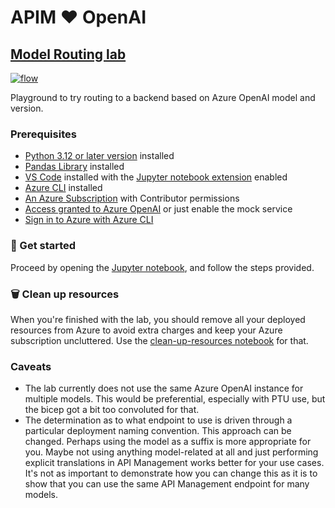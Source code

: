# APIM ❤️ OpenAI

## [Model Routing lab](model-routing.ipynb)

[![flow](../../images/model-routing.gif)](built-in-logging.ipynb)

Playground to try routing to a backend based on Azure OpenAI model and version.

### Prerequisites

- [Python 3.12 or later version](https://www.python.org/) installed
- [Pandas Library](https://pandas.pydata.org) installed
- [VS Code](https://code.visualstudio.com/) installed with the [Jupyter notebook extension](https://marketplace.visualstudio.com/items?itemName=ms-toolsai.jupyter) enabled
- [Azure CLI](https://learn.microsoft.com/cli/azure/install-azure-cli) installed
- [An Azure Subscription](https://azure.microsoft.com/free/) with Contributor permissions
- [Access granted to Azure OpenAI](https://aka.ms/oai/access) or just enable the mock service
- [Sign in to Azure with Azure CLI](https://learn.microsoft.com/cli/azure/authenticate-azure-cli-interactively)

### 🚀 Get started

Proceed by opening the [Jupyter notebook](model-routing.ipynb), and follow the steps provided.

### 🗑️ Clean up resources

When you're finished with the lab, you should remove all your deployed resources from Azure to avoid extra charges and keep your Azure subscription uncluttered.
Use the [clean-up-resources notebook](clean-up-resources.ipynb) for that.

### Caveats

- The lab currently does not use the same Azure OpenAI instance for multiple models. This would be preferential, especially with PTU use, but the bicep got a bit too convoluted for that.
- The determination as to what endpoint to use is driven through a particular deployment naming convention. This approach can be changed. Perhaps using the model as a suffix is more appropriate
    for you. Maybe not using anything model-related at all and just performing explicit translations in API Management works better for your use cases. It's not as important to demonstrate how
    you can change this as it is to show that you can use the same API Management endpoint for many models.
